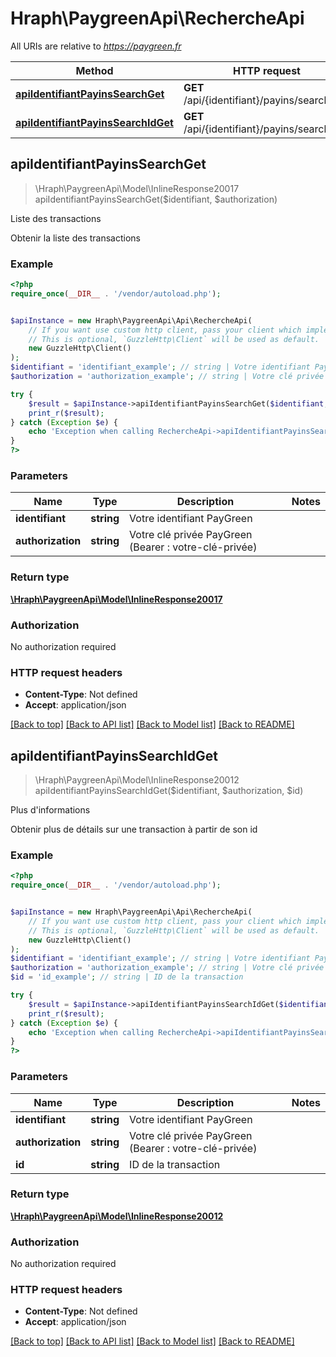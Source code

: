 # Hraph\PaygreenApi\RechercheApi

All URIs are relative to *https://paygreen.fr*

Method | HTTP request | Description
------------- | ------------- | -------------
[**apiIdentifiantPayinsSearchGet**](RechercheApi.md#apiIdentifiantPayinsSearchGet) | **GET** /api/{identifiant}/payins/search | Liste des transactions
[**apiIdentifiantPayinsSearchIdGet**](RechercheApi.md#apiIdentifiantPayinsSearchIdGet) | **GET** /api/{identifiant}/payins/search/{id} | Plus d&#39;informations



## apiIdentifiantPayinsSearchGet

> \Hraph\PaygreenApi\Model\InlineResponse20017 apiIdentifiantPayinsSearchGet($identifiant, $authorization)

Liste des transactions

Obtenir la liste des transactions

### Example

```php
<?php
require_once(__DIR__ . '/vendor/autoload.php');


$apiInstance = new Hraph\PaygreenApi\Api\RechercheApi(
    // If you want use custom http client, pass your client which implements `GuzzleHttp\ClientInterface`.
    // This is optional, `GuzzleHttp\Client` will be used as default.
    new GuzzleHttp\Client()
);
$identifiant = 'identifiant_example'; // string | Votre identifiant PayGreen
$authorization = 'authorization_example'; // string | Votre clé privée PayGreen (Bearer : votre-clé-privée)

try {
    $result = $apiInstance->apiIdentifiantPayinsSearchGet($identifiant, $authorization);
    print_r($result);
} catch (Exception $e) {
    echo 'Exception when calling RechercheApi->apiIdentifiantPayinsSearchGet: ', $e->getMessage(), PHP_EOL;
}
?>
```

### Parameters


Name | Type | Description  | Notes
------------- | ------------- | ------------- | -------------
 **identifiant** | **string**| Votre identifiant PayGreen |
 **authorization** | **string**| Votre clé privée PayGreen (Bearer : votre-clé-privée) |

### Return type

[**\Hraph\PaygreenApi\Model\InlineResponse20017**](../Model/InlineResponse20017.md)

### Authorization

No authorization required

### HTTP request headers

- **Content-Type**: Not defined
- **Accept**: application/json

[[Back to top]](#) [[Back to API list]](../../README.md#documentation-for-api-endpoints)
[[Back to Model list]](../../README.md#documentation-for-models)
[[Back to README]](../../README.md)


## apiIdentifiantPayinsSearchIdGet

> \Hraph\PaygreenApi\Model\InlineResponse20012 apiIdentifiantPayinsSearchIdGet($identifiant, $authorization, $id)

Plus d'informations

Obtenir plus de détails sur une transaction à partir de son id

### Example

```php
<?php
require_once(__DIR__ . '/vendor/autoload.php');


$apiInstance = new Hraph\PaygreenApi\Api\RechercheApi(
    // If you want use custom http client, pass your client which implements `GuzzleHttp\ClientInterface`.
    // This is optional, `GuzzleHttp\Client` will be used as default.
    new GuzzleHttp\Client()
);
$identifiant = 'identifiant_example'; // string | Votre identifiant PayGreen
$authorization = 'authorization_example'; // string | Votre clé privée PayGreen (Bearer : votre-clé-privée)
$id = 'id_example'; // string | ID de la transaction

try {
    $result = $apiInstance->apiIdentifiantPayinsSearchIdGet($identifiant, $authorization, $id);
    print_r($result);
} catch (Exception $e) {
    echo 'Exception when calling RechercheApi->apiIdentifiantPayinsSearchIdGet: ', $e->getMessage(), PHP_EOL;
}
?>
```

### Parameters


Name | Type | Description  | Notes
------------- | ------------- | ------------- | -------------
 **identifiant** | **string**| Votre identifiant PayGreen |
 **authorization** | **string**| Votre clé privée PayGreen (Bearer : votre-clé-privée) |
 **id** | **string**| ID de la transaction |

### Return type

[**\Hraph\PaygreenApi\Model\InlineResponse20012**](../Model/InlineResponse20012.md)

### Authorization

No authorization required

### HTTP request headers

- **Content-Type**: Not defined
- **Accept**: application/json

[[Back to top]](#) [[Back to API list]](../../README.md#documentation-for-api-endpoints)
[[Back to Model list]](../../README.md#documentation-for-models)
[[Back to README]](../../README.md)

